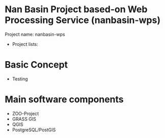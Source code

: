 # Nan Basin Project based-on Web Processing Service (nanbasin-wps)
Project name: nanbasin-wps
- Project lists:

# Basic Concept
 - Testing
# Main software components
- ZOO-Project
- GRASS GIS
- QGIS
- PostgreSQL/PostGIS
